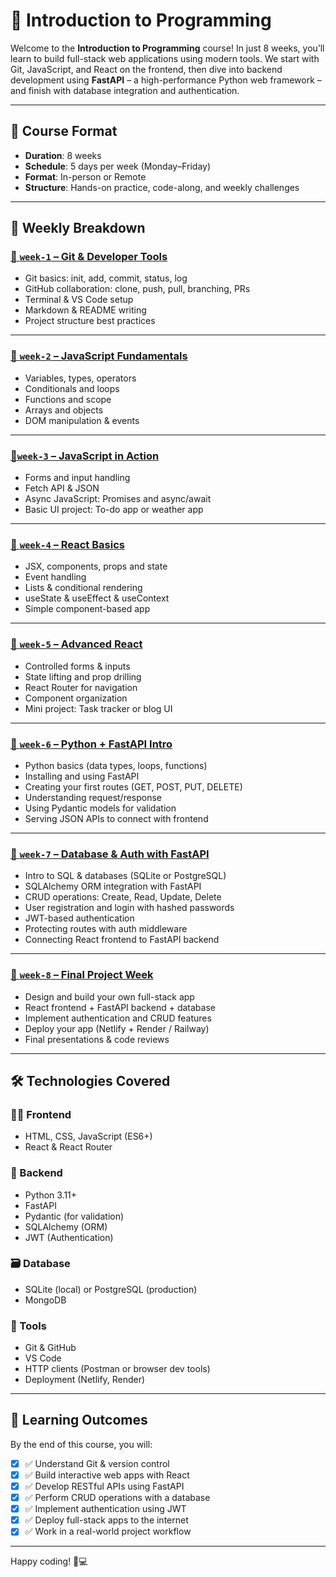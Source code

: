# 🧠 Introduction to Programming

Welcome to the **Introduction to Programming** course! In just 8 weeks, you’ll learn to build full-stack web applications using modern tools. We start with Git, JavaScript, and React on the frontend, then dive into backend development using **FastAPI** – a high-performance Python web framework – and finish with database integration and authentication.

---

## 📅 Course Format

- **Duration**: 8 weeks
- **Schedule**: 5 days per week (Monday–Friday)
- **Format**: In-person or Remote
- **Structure**: Hands-on practice, code-along, and weekly challenges

---

## 🧭 Weekly Breakdown

### [📁 `week-1` – Git & Developer Tools](./week-01/)

- Git basics: init, add, commit, status, log
- GitHub collaboration: clone, push, pull, branching, PRs
- Terminal & VS Code setup
- Markdown & README writing
- Project structure best practices

---

### [📁 `week-2` – JavaScript Fundamentals](./week-02/)

- Variables, types, operators
- Conditionals and loops
- Functions and scope
- Arrays and objects
- DOM manipulation & events

---

### [📁`week-3` – JavaScript in Action](./week-03/)

- Forms and input handling
- Fetch API & JSON
- Async JavaScript: Promises and async/await
- Basic UI project: To-do app or weather app

---

### [📁 `week-4` – React Basics](./week-04/)

- JSX, components, props and state
- Event handling
- Lists & conditional rendering
- useState & useEffect & useContext
- Simple component-based app

---

### [📁 `week-5` – Advanced React](./week-05/)

- Controlled forms & inputs
- State lifting and prop drilling
- React Router for navigation
- Component organization
- Mini project: Task tracker or blog UI

---

### [📁 `week-6` – Python + FastAPI Intro](./week-06/)

- Python basics (data types, loops, functions)
- Installing and using FastAPI
- Creating your first routes (GET, POST, PUT, DELETE)
- Understanding request/response
- Using Pydantic models for validation
- Serving JSON APIs to connect with frontend

---

### [📁 `week-7` – Database & Auth with FastAPI](./week-07/)

- Intro to SQL & databases (SQLite or PostgreSQL)
- SQLAlchemy ORM integration with FastAPI
- CRUD operations: Create, Read, Update, Delete
- User registration and login with hashed passwords
- JWT-based authentication
- Protecting routes with auth middleware
- Connecting React frontend to FastAPI backend

---

### [📁 `week-8` – Final Project Week](./week-08/)

- Design and build your own full-stack app
- React frontend + FastAPI backend + database
- Implement authentication and CRUD features
- Deploy your app (Netlify + Render / Railway)
- Final presentations & code reviews

---

## 🛠 Technologies Covered

### 🧑‍💻 Frontend

- HTML, CSS, JavaScript (ES6+)
- React & React Router

### 🐍 Backend

- Python 3.11+
- FastAPI
- Pydantic (for validation)
- SQLAlchemy (ORM)
- JWT (Authentication)

### 🗃 Database

- SQLite (local) or PostgreSQL (production)
- MongoDB

### 🔧 Tools

- Git & GitHub
- VS Code
- HTTP clients (Postman or browser dev tools)
- Deployment (Netlify, Render)

---

## 🚀 Learning Outcomes

By the end of this course, you will:

- [x] ✅ Understand Git & version control
- [x] ✅ Build interactive web apps with React
- [x] ✅ Develop RESTful APIs using FastAPI
- [x] ✅ Perform CRUD operations with a database
- [x] ✅ Implement authentication using JWT
- [x] ✅ Deploy full-stack apps to the internet
- [x] ✅ Work in a real-world project workflow

---

Happy coding! 🚀💻
